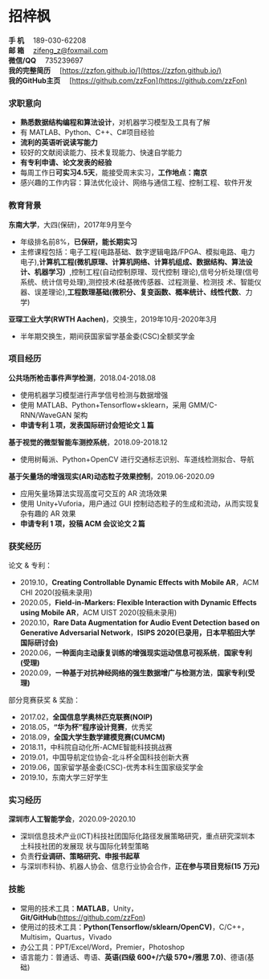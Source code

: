 # 招梓枫
**手   机**&emsp; 189-030-62208  
**邮   箱**&emsp; [zifeng_z@foxmail.com](zifeng_z@foxmail.com)  
**微信/QQ**&emsp; 735239697  
**我的完整简历**&emsp; [https://zzfon.github.io/](https://zzfon.github.io/)  
**我的GitHub主页**&emsp; [https://github.com/zzFon](https://github.com/zzFon)

### 求职意向
* **熟悉数据结构编程和算法设计**，对机器学习模型及工具有了解 
* 有 MATLAB、Python、C++、C#项目经验
* **流利的英语听说读写能力**
* 较好的文献阅读能力、技术复现能力、快速自学能力
* **有专利申请、论文发表的经验**
* 每周工作日**可实习4.5天**，能接受周末实习，**工作地点：南京**
* 感兴趣的工作内容：算法优化设计、网络与通信工程、控制工程、软件开发

### 教育背景
**东南大学**，大四(保研)，2017年9月至今  
* 年级排名前8%，**已保研，能长期实习**
* 主修课程包括：电子工程(电路基础、数字逻辑电路/FPGA、模拟电路、电力电子),**计算机工程(微机原理、计算机网络、计算机组成、数据结构、算法设计、机器学习）**,控制工程(自动控制原理、现代控制 理论),信号分析处理(信号系统、统计信号处理),测控技术(硅基微传感器、过程测量、检测技 术、智能仪器、误差理论),**工程数理基础(微积分、复变函数、概率统计、线性代数**、力学)  
  
**亚琛工业大学(RWTH Aachen)**，交换生，2019年10月-2020年3月  
* 半年期交换生，期间获国家留学基金委(CSC)全额奖学金  

### 项目经历
**公共场所枪击事件声学检测**，2018.04-2018.08
* 使用机器学习模型进行声学信号检测与数据增强
* 使用 MATLAB、Python+Tensorflow+sklearn，采用 GMM/C-RNN/WaveGAN 架构
* **申请专利１项，发表国际研讨会短论文１篇**  
  
**基于视觉的微型智能车测控系统**，2018.09-2018.12
* 使用树莓派、Python+OpenCV 进行交通标志识别、车道线检测拟合、导航  
  
**基于矢量场的增强现实(AR)动态粒子效果控制**，2019.06-2020.09  
* 应用矢量场算法实现高度可交互的 AR 流场效果
* 使用 Unity+Vuforia，用户通过 GUI 控制动态粒子的生成和流动，从而实现复杂有趣的 AR 效果
* **申请专利 1 项，投稿 ACM 会议论文２篇**

### 获奖经历
论文 & 专利：  
* 2019.10，**Creating Controllable Dynamic Effects with Mobile AR**，ACM CHI 2020(投稿未录用)
* 2020.05，**Field-in-Markers: Flexible Interaction with Dynamic Effects using Mobile AR**，ACM UIST 2020(投稿未录用)
* 2020.10，**Rare Data Augmentation for Audio Event Detection based on Generative Adversarial Network**，**ISIPS 2020(已录用，日本早稻田大学国际研讨会)**
* 2020.06，**一种面向主动康复训练的增强现实运动信息可视系统**，**国家专利(受理)** 
* 2020.09，**一种基于对抗神经网络的强生数据增广与检测方法**，**国家专利(受理)**  
  
部分竞赛获奖 & 奖励：  
* 2017.02，**全国信息学奥林匹克联赛(NOIP)**
* 2018.05，**“华为杯”程序设计竞赛**，优秀奖
* 2018.09，**全国大学生数学建模竞赛(CUMCM)**
* 2018.11，中科院自动化所-ACME智能科技挑战赛
* 2019.01，中国导航定位协会-北斗杯全国科技创新大赛
* 2019.06，国家留学基金委(CSC)-优秀本科生国家级奖学金
* 2019.10，东南大学三好学生

### 实习经历
**深圳市人工智能学会**，2020.09-2020.10 
 * 深圳信息技术产业(ICT)科技社团国际化路径发展策略研究，重点研究深圳本土科技社团的发展现 状与国际化转型策略
 * 负责**行业调研、策略研究、申报书起草**
 * 与深圳市科协、机器人协会、信息行业协会合作，**正在参与项目竞标(15 万元)**

### 技能
* 常用的技术工具：**MATLAB**，Unity，**Git/GitHub**(https://github.com/zzFon)
* 使用过的技术工具：**Python(Tensorflow/sklearn/OpenCV)**，C/C++，Multisim，Quartus，Vivado
* 办公工具：PPT/Excel/Word，Premier，Photoshop
* 语言能力：普通话、粤语、**英语(四级 600+/六级 570+/雅思 7.0)**、德语(基础) 
